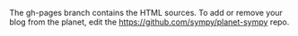 The gh-pages branch contains the HTML sources. To add or remove your blog from the planet, edit the https://github.com/sympy/planet-sympy repo.
